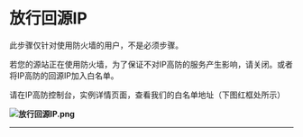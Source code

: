 # **放行回源IP**

此步骤仅针对使用防火墙的用户，不是必须步骤。

若您的源站正在使用防火墙，为了保证不对IP高防的服务产生影响，请关闭。或者将IP高防的回源IP加入白名单。

请在IP高防控制台，实例详情页面，查看我们的白名单地址（下图红框处所示）

**![放行回源IP.png](https://img1.jcloudcs.com/cms/876eb7e5-ef40-4df0-9669-b9320558784120180322110131.png)**

****